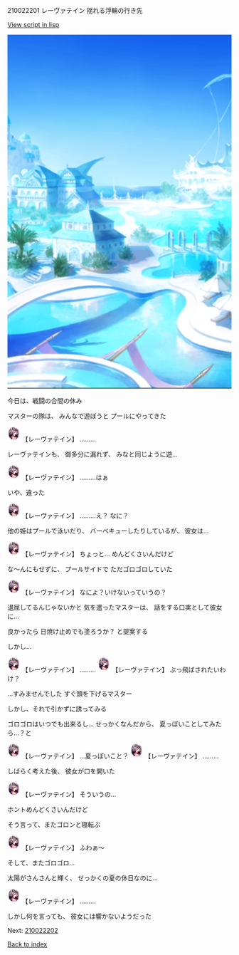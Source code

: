 210022201 レーヴァテイン 揺れる浮輪の行き先

[View script in lisp](../scripts/210022201.txt)

![sea_resort_day.png](../images/backgrounds/sea_resort_day.png)

今日は、戦闘の合間の休み

マスターの隊は、
みんなで遊ぼうと
プールにやってきた

<img src="../images/units/2100221.png" alt="2100221.png" height="34"/>
【レーヴァテイン】
………

レーヴァテインも、
御多分に漏れず、
みなと同じように遊…

<img src="../images/units/2100221.png" alt="2100221.png" height="34"/>
【レーヴァテイン】
………はぁ

いや、違った

<img src="../images/units/2100221.png" alt="2100221.png" height="34"/>
【レーヴァテイン】
………え？
なに？

他の姫はプールで泳いだり、
バーベキューしたりしているが、
彼女は…

<img src="../images/units/2100221.png" alt="2100221.png" height="34"/>
【レーヴァテイン】
ちょっと…
めんどくさいんだけど

な～んにもせずに、
プールサイドで
ただゴロゴロしていた

<img src="../images/units/2100221.png" alt="2100221.png" height="34"/>
【レーヴァテイン】
なによ？いけないっていうの？

退屈してるんじゃないかと
気を遣ったマスターは、
話をする口実として彼女に…

良かったら
日焼け止めでも塗ろうか？
と提案する

しかし…

<img src="../images/units/2100221.png" alt="2100221.png" height="34"/>
【レーヴァテイン】
………

<img src="../images/units/2100221.png" alt="2100221.png" height="34"/>
【レーヴァテイン】
ぶっ飛ばされたいわけ？

…すみませんでした
すぐ頭を下げるマスター

しかし、それで引かずに誘ってみる

ゴロゴロはいつでも出来るし…
せっかくなんだから、
夏っぽいことしてみたら…？と

<img src="../images/units/2100221.png" alt="2100221.png" height="34"/>
【レーヴァテイン】
…夏っぽいこと？

<img src="../images/units/2100221.png" alt="2100221.png" height="34"/>
【レーヴァテイン】
………

しばらく考えた後、
彼女が口を開いた

<img src="../images/units/2100221.png" alt="2100221.png" height="34"/>
【レーヴァテイン】
そういうの…

ホントめんどくさいんだけど

そう言って、またゴロンと寝転ぶ

<img src="../images/units/2100221.png" alt="2100221.png" height="34"/>
【レーヴァテイン】
ふわぁ～

そして、またゴロゴロ…

太陽がさんさんと輝く、
せっかくの夏の休日なのに…

<img src="../images/units/2100221.png" alt="2100221.png" height="34"/>
【レーヴァテイン】
………

しかし何を言っても、
彼女には響かないようだった


Next: [210022202](210022202.md)

[Back to index](index.md)
